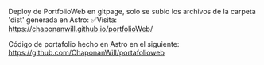 Deploy de PortfolioWeb en gitpage, solo se subio los archivos de la carpeta 'dist' generada en Astro:
✅Visita: https://chaponanwill.github.io/portfolioWeb/

Código de portafolio hecho en Astro en el siguiente:
https://github.com/ChaponanWill/portafolioweb
